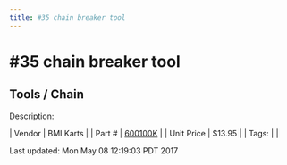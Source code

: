 ```yaml
---
title: #35 chain breaker tool
---
```


# #35 chain breaker tool
## Tools / Chain
Description: 	 

| Vendor | BMI Karts | 
| Part # | [600100K](http://www.bmikarts.com/35-Deluxe-Chain-Tool_p_648.html) | 
| Unit Price | $13.95 | 
| Tags: |  | 

Last updated: Mon May 08 12:19:03 PDT 2017